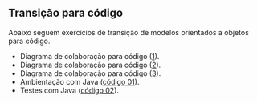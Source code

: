 ## Transição para código

Abaixo seguem exercícios de transição de modelos orientados a objetos para código.

- Diagrama de colaboração para código ([1](colaboracao-01.md)).
- Diagrama de colaboração para código ([2](colaboracao-02.md)).
- Diagrama de colaboração para código ([3](colaboracao-03.md)).
- Ambientação com Java ([código 01](codigo-01.md)).
- Testes com Java ([código 02](codigo-02.md)).
